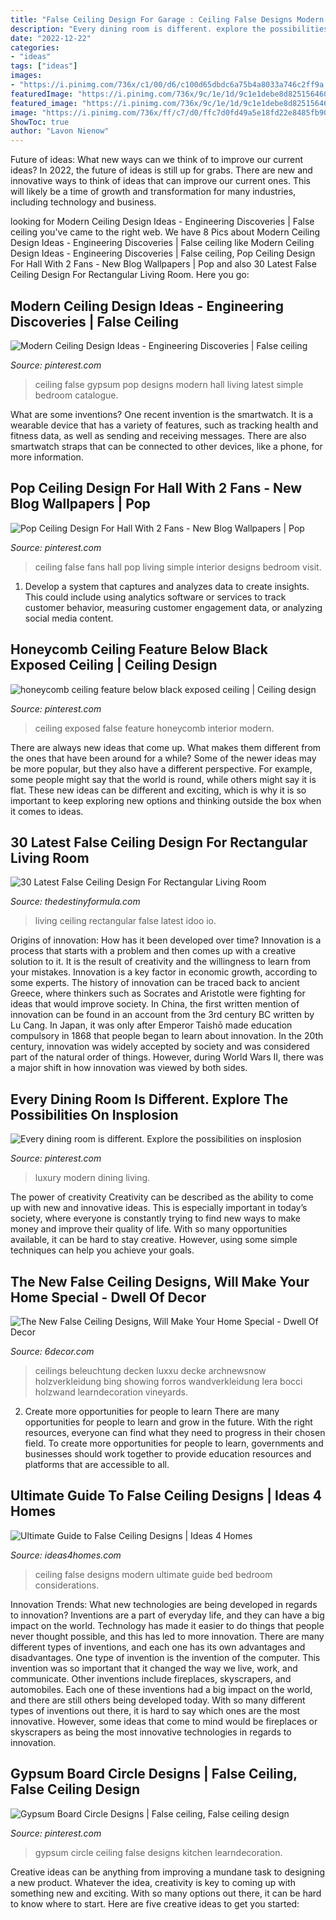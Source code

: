 ```yaml
---
title: "False Ceiling Design For Garage : Ceiling False Designs Modern Ultimate Guide Bed Bedroom Considerations"
description: "Every dining room is different. explore the possibilities on insplosion"
date: "2022-12-22"
categories:
- "ideas"
tags: ["ideas"]
images:
- "https://i.pinimg.com/736x/c1/00/d6/c100d65dbdc6a75b4a8033a746c2ff9a.jpg"
featuredImage: "https://i.pinimg.com/736x/9c/1e/1d/9c1e1debe8d8251564609eaf126b09c7.jpg"
featured_image: "https://i.pinimg.com/736x/9c/1e/1d/9c1e1debe8d8251564609eaf126b09c7.jpg"
image: "https://i.pinimg.com/736x/ff/c7/d0/ffc7d0fd49a5e18fd22e8485fb905717.jpg"
ShowToc: true
author: "Lavon Nienow"
---
```



Future of ideas: What new ways can we think of to improve our current ideas?
In 2022, the future of ideas is still up for grabs. There are new and innovative ways to think of ideas that can improve our current ones. This will likely be a time of growth and transformation for many industries, including technology and business.

	

		
looking for Modern Ceiling Design Ideas - Engineering Discoveries | False ceiling you've came to the right web. We have 8 Pics about Modern Ceiling Design Ideas - Engineering Discoveries | False ceiling like Modern Ceiling Design Ideas - Engineering Discoveries | False ceiling, Pop Ceiling Design For Hall With 2 Fans - New Blog Wallpapers | Pop and also 30 Latest False Ceiling Design For Rectangular Living Room. Here you go:
		
    
## Modern Ceiling Design Ideas - Engineering Discoveries | False Ceiling

<img loading=lazy src="https://i.pinimg.com/736x/9c/1e/1d/9c1e1debe8d8251564609eaf126b09c7.jpg" onerror="this.onerror=null;this.src='https://tse3.mm.bing.net/th?id=OIP.IPFnndLTQ8upbHnJH6daFgHaLl&amp;pid=15.1';" alt="Modern Ceiling Design Ideas - Engineering Discoveries | False ceiling">

_Source: pinterest.com_

>ceiling false gypsum pop designs modern hall living latest simple bedroom catalogue. 

	

What are some inventions?
One recent invention is the smartwatch. It is a wearable device that has a variety of features, such as tracking health and fitness data, as well as sending and receiving messages. There are also smartwatch straps that can be connected to other devices, like a phone, for more information.

    
## Pop Ceiling Design For Hall With 2 Fans - New Blog Wallpapers | Pop

<img loading=lazy src="https://i.pinimg.com/736x/c1/00/d6/c100d65dbdc6a75b4a8033a746c2ff9a.jpg" onerror="this.onerror=null;this.src='https://tse2.mm.bing.net/th?id=OIP.8cEADJAp-ikhS6EPWw4wgAHaJ4&amp;pid=15.1';" alt="Pop Ceiling Design For Hall With 2 Fans - New Blog Wallpapers | Pop">

_Source: pinterest.com_

>ceiling false fans hall pop living simple interior designs bedroom visit. 

	

1. Develop a system that captures and analyzes data to create insights. This could include using analytics software or services to track customer behavior, measuring customer engagement data, or analyzing social media content. 

    
## Honeycomb Ceiling Feature Below Black Exposed Ceiling | Ceiling Design

<img loading=lazy src="https://i.pinimg.com/736x/4a/b9/fd/4ab9fd8fb738aa9285624417bfdbce7e.jpg" onerror="this.onerror=null;this.src='https://tse4.mm.bing.net/th?id=OIP.ODA4877nWDjBIdupqtHGKwHaJ4&amp;pid=15.1';" alt="honeycomb ceiling feature below black exposed ceiling | Ceiling design">

_Source: pinterest.com_

>ceiling exposed false feature honeycomb interior modern. 

	

There are always new ideas that come up. What makes them different from the ones that have been around for a while? Some of the newer ideas may be more popular, but they also have a different perspective. For example, some people might say that the world is round, while others might say it is flat. These new ideas can be different and exciting, which is why it is so important to keep exploring new options and thinking outside the box when it comes to ideas.

    
## 30 Latest False Ceiling Design For Rectangular Living Room

<img loading=lazy src="http://thedestinyformula.com/wp-content/uploads/2017/11/3-1.jpg" onerror="this.onerror=null;this.src='https://tse3.mm.bing.net/th?id=OIP.KNGmY9j-OzuAnbHiJrDtLAHaEd&amp;pid=15.1';" alt="30 Latest False Ceiling Design For Rectangular Living Room">

_Source: thedestinyformula.com_

>living ceiling rectangular false latest idoo io. 

	

Origins of innovation: How has it been developed over time?
Innovation is a process that starts with a problem and then comes up with a creative solution to it. It is the result of creativity and the willingness to learn from your mistakes. Innovation is a key factor in economic growth, according to some experts. The history of innovation can be traced back to ancient Greece, where thinkers such as Socrates and Aristotle were fighting for ideas that would improve society. In China, the first written mention of innovation can be found in an account from the 3rd century BC written by Lu Cang. In Japan, it was only after Emperor Taishō made education compulsory in 1868 that people began to learn about innovation. In the 20th century, innovation was widely accepted by society and was considered part of the natural order of things. However, during World Wars II, there was a major shift in how innovation was viewed by both sides.

    
## Every Dining Room Is Different. Explore The Possibilities On Insplosion

<img loading=lazy src="https://i.pinimg.com/736x/ff/c7/d0/ffc7d0fd49a5e18fd22e8485fb905717.jpg" onerror="this.onerror=null;this.src='https://tse3.mm.bing.net/th?id=OIP.4gOv4hvMLhNUNn04LdwWqwHaJQ&amp;pid=15.1';" alt="Every dining room is different. Explore the possibilities on insplosion">

_Source: pinterest.com_

>luxury modern dining living. 

	

The power of creativity
Creativity can be described as the ability to come up with new and innovative ideas. This is especially important in today’s society, where everyone is constantly trying to find new ways to make money and improve their quality of life. With so many opportunities available, it can be hard to stay creative. However, using some simple techniques can help you achieve your goals.

    
## The New False Ceiling Designs, Will Make Your Home Special - Dwell Of Decor

<img loading=lazy src="https://3.bp.blogspot.com/-OFh5d1o-4J8/VxKxYPOf-9I/AAAAAAAAkTY/mLi3f2kdWvcnpSKWgDFWu7dPDZ8rpPayQCLcB/s1600/445.jpg" onerror="this.onerror=null;this.src='https://tse2.mm.bing.net/th?id=OIP.hEefahBFjXV7yUSjoN9pvgAAAA&amp;pid=15.1';" alt="The New False Ceiling Designs, Will Make Your Home Special - Dwell Of Decor">

_Source: 6decor.com_

>ceilings beleuchtung decken luxxu decke archnewsnow holzverkleidung bing showing forros wandverkleidung lera bocci holzwand learndecoration vineyards. 

	

2) Create more opportunities for people to learn
There are many opportunities for people to learn and grow in the future. With the right resources, everyone can find what they need to progress in their chosen field. To create more opportunities for people to learn, governments and businesses should work together to provide education resources and platforms that are accessible to all.

    
## Ultimate Guide To False Ceiling Designs | Ideas 4 Homes

<img loading=lazy src="http://www.ideas4homes.com/wp-content/uploads/2015/09/Innovative-False-Ceiling-Designs-for-Modern-Bedroom-with-Oak-Bed-and-White-Bedding-near-Teak-Desk-1024x757.jpg" onerror="this.onerror=null;this.src='https://tse3.mm.bing.net/th?id=OIP.hmFhgoZpbzYo8Nf4gZE9egHaFe&amp;pid=15.1';" alt="Ultimate Guide to False Ceiling Designs | Ideas 4 Homes">

_Source: ideas4homes.com_

>ceiling false designs modern ultimate guide bed bedroom considerations. 

	

Innovation Trends: What new technologies are being developed in regards to innovation?
Inventions are a part of everyday life, and they can have a big impact on the world. Technology has made it easier to do things that people never thought possible, and this has led to more innovation. There are many different types of inventions, and each one has its own advantages and disadvantages. One type of invention is the invention of the computer. This invention was so important that it changed the way we live, work, and communicate. Other inventions include fireplaces, skyscrapers, and automobiles. Each one of these inventions had a big impact on the world, and there are still others being developed today. With so many different types of inventions out there, it is hard to say which ones are the most innovative. However, some ideas that come to mind would be fireplaces or skyscrapers as being the most innovative technologies in regards to innovation.

    
## Gypsum Board Circle Designs | False Ceiling, False Ceiling Design

<img loading=lazy src="https://i.pinimg.com/736x/9c/2d/1e/9c2d1ea142b2ff30f1261b84a1a5b127--circle-design-ceiling-design.jpg" onerror="this.onerror=null;this.src='https://tse2.mm.bing.net/th?id=OIP.JcPEr7KMOTQPVPbqNIDngAHaJ4&amp;pid=15.1';" alt="Gypsum Board Circle Designs | False ceiling, False ceiling design">

_Source: pinterest.com_

>gypsum circle ceiling false designs kitchen learndecoration. 

	

Creative ideas can be anything from improving a mundane task to designing a new product. Whatever the idea, creativity is key to coming up with something new and exciting. With so many options out there, it can be hard to know where to start. Here are five creative ideas to get you started:

